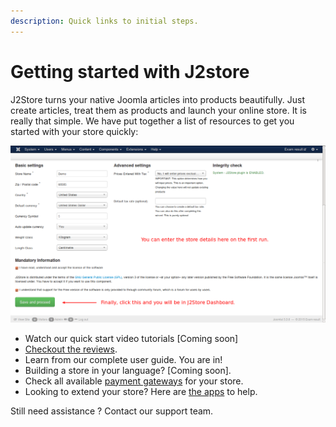 ```yaml
---
description: Quick links to initial steps.
---
```


# Getting started with J2store

J2Store turns your native Joomla articles into products beautifully. Just create articles, treat them as products and launch your online store. It is really that simple. We have put together a list of resources to get you started with your store quickly:

![Gettingstarted](https://raw.githubusercontent.com/j2store/doc-images/master/getting-started/Installation/Installation-configenterdetails.png)

* Watch our quick start video tutorials [Coming soon]
* [Checkout the reviews](https://www.j2commerce.com).
* Learn from our complete user guide. You are in!
* Building a store in your language? [Coming soon].
* Check all available [payment gateways](https://www.j2commerce.com/extensions/payment-plugins) for your store.
* Looking to extend your store? Here are [the apps](https://www.j2commerce.com/extensions) to help.

Still need assistance ? Contact our support team.
